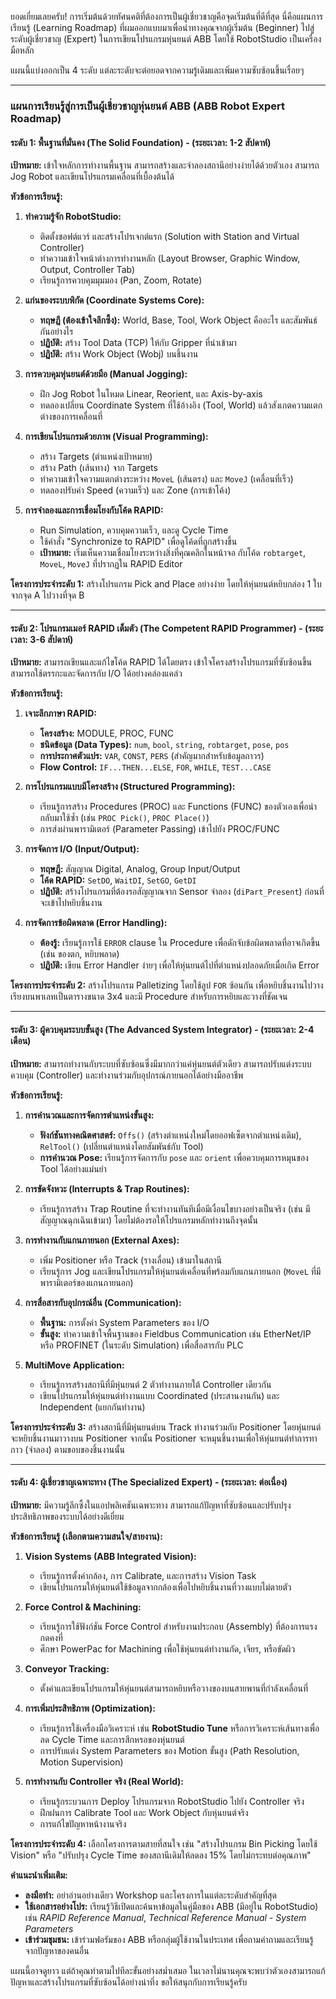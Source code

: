 ยอดเยี่ยมเลยครับ! การเริ่มต้นด้วยทัศนคติที่ต้องการเป็นผู้เชี่ยวชาญคือจุดเริ่มต้นที่ดีที่สุด นี่คือแผนการเรียนรู้ (Learning Roadmap) ที่ผมออกแบบมาเพื่อนำทางคุณจากผู้เริ่มต้น (Beginner) ไปสู่ระดับผู้เชี่ยวชาญ (Expert) ในการเขียนโปรแกรมหุ่นยนต์ ABB โดยใช้ RobotStudio เป็นเครื่องมือหลัก

แผนนี้แบ่งออกเป็น 4 ระดับ แต่ละระดับจะต่อยอดจากความรู้เดิมและเพิ่มความซับซ้อนขึ้นเรื่อยๆ

---

### **แผนการเรียนรู้สู่การเป็นผู้เชี่ยวชาญหุ่นยนต์ ABB (ABB Robot Expert Roadmap)**

#### **ระดับ 1: พื้นฐานที่มั่นคง (The Solid Foundation) - (ระยะเวลา: 1-2 สัปดาห์)**

**เป้าหมาย:** เข้าใจหลักการทำงานพื้นฐาน สามารถสร้างและจำลองสถานีอย่างง่ายได้ด้วยตัวเอง สามารถ Jog Robot และเขียนโปรแกรมเคลื่อนที่เบื้องต้นได้

**หัวข้อการเรียนรู้:**

1.  **ทำความรู้จัก RobotStudio:**
    *   ติดตั้งซอฟต์แวร์ และสร้างโปรเจกต์แรก (Solution with Station and Virtual Controller)
    *   ทำความเข้าใจหน้าต่างการทำงานหลัก (Layout Browser, Graphic Window, Output, Controller Tab)
    *   เรียนรู้การควบคุมมุมมอง (Pan, Zoom, Rotate)

2.  **แก่นของระบบพิกัด (Coordinate Systems Core):**
    *   **ทฤษฎี (ต้องเข้าใจลึกซึ้ง):** World, Base, Tool, Work Object คืออะไร และสัมพันธ์กันอย่างไร
    *   **ปฏิบัติ:** สร้าง Tool Data (TCP) ให้กับ Gripper ที่นำเข้ามา
    *   **ปฏิบัติ:** สร้าง Work Object (Wobj) บนชิ้นงาน

3.  **การควบคุมหุ่นยนต์ด้วยมือ (Manual Jogging):**
    *   ฝึก Jog Robot ในโหมด Linear, Reorient, และ Axis-by-axis
    *   ทดลองเปลี่ยน Coordinate System ที่ใช้อ้างอิง (Tool, World) แล้วสังเกตความแตกต่างของการเคลื่อนที่

4.  **การเขียนโปรแกรมด้วยภาพ (Visual Programming):**
    *   สร้าง Targets (ตำแหน่งเป้าหมาย)
    *   สร้าง Path (เส้นทาง) จาก Targets
    *   ทำความเข้าใจความแตกต่างระหว่าง `MoveL` (เส้นตรง) และ `MoveJ` (เคลื่อนที่เร็ว)
    *   ทดลองปรับค่า Speed (ความเร็ว) และ Zone (การเข้าโค้ง)

5.  **การจำลองและการเชื่อมโยงกับโค้ด RAPID:**
    *   Run Simulation, ควบคุมความเร็ว, และดู Cycle Time
    *   ใช้คำสั่ง "Synchronize to RAPID" เพื่อดูโค้ดที่ถูกสร้างขึ้น
    *   **เป้าหมาย:** เริ่มเห็นความเชื่อมโยงระหว่างสิ่งที่คุณคลิกในหน้าจอ กับโค้ด `robtarget`, `MoveL`, `MoveJ` ที่ปรากฏใน RAPID Editor

**โครงการประจำระดับ 1:** สร้างโปรแกรม Pick and Place อย่างง่าย โดยให้หุ่นยนต์หยิบกล่อง 1 ใบจากจุด A ไปวางที่จุด B

---

#### **ระดับ 2: โปรแกรมเมอร์ RAPID เต็มตัว (The Competent RAPID Programmer) - (ระยะเวลา: 3-6 สัปดาห์)**

**เป้าหมาย:** สามารถเขียนและแก้ไขโค้ด RAPID ได้โดยตรง เข้าใจโครงสร้างโปรแกรมที่ซับซ้อนขึ้น สามารถใช้ตรรกะและจัดการกับ I/O ได้อย่างคล่องแคล่ว

**หัวข้อการเรียนรู้:**

1.  **เจาะลึกภาษา RAPID:**
    *   **โครงสร้าง:** MODULE, PROC, FUNC
    *   **ชนิดข้อมูล (Data Types):** `num`, `bool`, `string`, `robtarget`, `pose`, `pos`
    *   **การประกาศตัวแปร:** `VAR`, `CONST`, `PERS` (สำคัญมากสำหรับข้อมูลถาวร)
    *   **Flow Control:** `IF...THEN...ELSE`, `FOR`, `WHILE`, `TEST...CASE`

2.  **การโปรแกรมแบบมีโครงสร้าง (Structured Programming):**
    *   เรียนรู้การสร้าง Procedures (PROC) และ Functions (FUNC) ของตัวเองเพื่อนำกลับมาใช้ซ้ำ (เช่น `PROC Pick()`, `PROC Place()`)
    *   การส่งผ่านพารามิเตอร์ (Parameter Passing) เข้าไปยัง PROC/FUNC

3.  **การจัดการ I/O (Input/Output):**
    *   **ทฤษฎี:** สัญญาณ Digital, Analog, Group Input/Output
    *   **โค้ด RAPID:** `SetDO`, `WaitDI`, `SetGO`, `GetDI`
    *   **ปฏิบัติ:** สร้างโปรแกรมที่ต้องรอสัญญาณจาก Sensor จำลอง (`diPart_Present`) ก่อนที่จะเข้าไปหยิบชิ้นงาน

4.  **การจัดการข้อผิดพลาด (Error Handling):**
    *   **ต้องรู้:** เรียนรู้การใช้ `ERROR` clause ใน Procedure เพื่อดักจับข้อผิดพลาดที่อาจเกิดขึ้น (เช่น ของตก, หยิบพลาด)
    *   **ปฏิบัติ:** เขียน Error Handler ง่ายๆ เพื่อให้หุ่นยนต์ไปที่ตำแหน่งปลอดภัยเมื่อเกิด Error

**โครงการประจำระดับ 2:** สร้างโปรแกรม Palletizing โดยใช้ลูป `FOR` ซ้อนกัน เพื่อหยิบชิ้นงานไปวางเรียงบนพาเลทเป็นตารางขนาด 3x4 และมี Procedure สำหรับการหยิบและวางที่ชัดเจน

---

#### **ระดับ 3: ผู้ควบคุมระบบขั้นสูง (The Advanced System Integrator) - (ระยะเวลา: 2-4 เดือน)**

**เป้าหมาย:** สามารถทำงานกับระบบที่ซับซ้อนซึ่งมีมากกว่าแค่หุ่นยนต์ตัวเดียว สามารถปรับแต่งระบบควบคุม (Controller) และทำงานร่วมกับอุปกรณ์ภายนอกได้อย่างมืออาชีพ

**หัวข้อการเรียนรู้:**

1.  **การคำนวณและการจัดการตำแหน่งขั้นสูง:**
    *   **ฟังก์ชันทางคณิตศาสตร์:** `Offs()` (สร้างตำแหน่งใหม่โดยออฟเซ็ตจากตำแหน่งเดิม), `RelTool()` (เปลี่ยนตำแหน่งโดยสัมพันธ์กับ Tool)
    *   **การคำนวณ Pose:** เรียนรู้การจัดการกับ `pose` และ `orient` เพื่อควบคุมการหมุนของ Tool ได้อย่างแม่นยำ

2.  **การขัดจังหวะ (Interrupts & Trap Routines):**
    *   เรียนรู้การสร้าง Trap Routine ที่จะทำงานทันทีเมื่อมีเงื่อนไขบางอย่างเป็นจริง (เช่น มีสัญญาณฉุกเฉินเข้ามา) โดยไม่ต้องรอให้โปรแกรมหลักทำงานถึงจุดนั้น

3.  **การทำงานกับแกนภายนอก (External Axes):**
    *   เพิ่ม Positioner หรือ Track (รางเลื่อน) เข้ามาในสถานี
    *   เรียนรู้การ Jog และเขียนโปรแกรมให้หุ่นยนต์เคลื่อนที่พร้อมกับแกนภายนอก (`MoveL` ที่มีพารามิเตอร์ของแกนภายนอก)

4.  **การสื่อสารกับอุปกรณ์อื่น (Communication):**
    *   **พื้นฐาน:** การตั้งค่า System Parameters ของ I/O
    *   **ขั้นสูง:** ทำความเข้าใจพื้นฐานของ Fieldbus Communication เช่น EtherNet/IP หรือ PROFINET (ในระดับ Simulation) เพื่อสื่อสารกับ PLC

5.  **MultiMove Application:**
    *   เรียนรู้การสร้างสถานีที่มีหุ่นยนต์ 2 ตัวทำงานภายใต้ Controller เดียวกัน
    *   เขียนโปรแกรมให้หุ่นยนต์ทำงานแบบ Coordinated (ประสานงานกัน) และ Independent (แยกกันทำงาน)

**โครงการประจำระดับ 3:** สร้างสถานีที่มีหุ่นยนต์บน Track ทำงานร่วมกับ Positioner โดยหุ่นยนต์จะหยิบชิ้นงานมาวางบน Positioner จากนั้น Positioner จะหมุนชิ้นงานเพื่อให้หุ่นยนต์ทำการทากาว (จำลอง) ตามขอบของชิ้นงานนั้น

---

#### **ระดับ 4: ผู้เชี่ยวชาญเฉพาะทาง (The Specialized Expert) - (ระยะเวลา: ต่อเนื่อง)**

**เป้าหมาย:** มีความรู้ลึกซึ้งในแอปพลิเคชันเฉพาะทาง สามารถแก้ปัญหาที่ซับซ้อนและปรับปรุงประสิทธิภาพของระบบได้อย่างดีเยี่ยม

**หัวข้อการเรียนรู้ (เลือกตามความสนใจ/สายงาน):**

1.  **Vision Systems (ABB Integrated Vision):**
    *   เรียนรู้การตั้งค่ากล้อง, การ Calibrate, และการสร้าง Vision Task
    *   เขียนโปรแกรมให้หุ่นยนต์ใช้ข้อมูลจากกล้องเพื่อไปหยิบชิ้นงานที่วางแบบไม่ตายตัว

2.  **Force Control & Machining:**
    *   เรียนรู้การใช้ฟังก์ชัน Force Control สำหรับงานประกอบ (Assembly) ที่ต้องการแรงกดคงที่
    *   ศึกษา PowerPac for Machining เพื่อใช้หุ่นยนต์ทำงานกัด, เจียร, หรือขัดผิว

3.  **Conveyor Tracking:**
    *   ตั้งค่าและเขียนโปรแกรมให้หุ่นยนต์สามารถหยิบหรือวางของบนสายพานที่กำลังเคลื่อนที่

4.  **การเพิ่มประสิทธิภาพ (Optimization):**
    *   เรียนรู้การใช้เครื่องมือวิเคราะห์ เช่น **RobotStudio Tune** หรือการวิเคราะห์เส้นทางเพื่อลด Cycle Time และการสึกหรอของหุ่นยนต์
    *   การปรับแต่ง System Parameters ของ Motion ขั้นสูง (Path Resolution, Motion Supervision)

5.  **การทำงานกับ Controller จริง (Real World):**
    *   เรียนรู้กระบวนการ Deploy โปรแกรมจาก RobotStudio ไปยัง Controller จริง
    *   ฝึกฝนการ Calibrate Tool และ Work Object กับหุ่นยนต์จริง
    *   การแก้ไขปัญหาหน้างานจริง

**โครงการประจำระดับ 4:** เลือกโครงการตามสายที่สนใจ เช่น "สร้างโปรแกรม Bin Picking โดยใช้ Vision" หรือ "ปรับปรุง Cycle Time ของสถานีเดิมให้ลดลง 15% โดยไม่กระทบต่อคุณภาพ"

**คำแนะนำเพิ่มเติม:**

*   **ลงมือทำ:** อย่าอ่านอย่างเดียว Workshop และโครงการในแต่ละระดับสำคัญที่สุด
*   **ใช้เอกสารอย่างโปร:** เรียนรู้วิธีเปิดและค้นหาข้อมูลในคู่มือของ ABB (มีอยู่ใน RobotStudio) เช่น *RAPID Reference Manual*, *Technical Reference Manual - System Parameters*
*   **เข้าร่วมชุมชน:** เข้าร่วมฟอรัมของ ABB หรือกลุ่มผู้ใช้งานในประเทศ เพื่อถามคำถามและเรียนรู้จากปัญหาของคนอื่น

แผนนี้อาจดูยาว แต่ถ้าคุณทำตามไปทีละขั้นอย่างสม่ำเสมอ ในเวลาไม่นานคุณจะพบว่าตัวเองสามารถแก้ปัญหาและสร้างโปรแกรมที่ซับซ้อนได้อย่างน่าทึ่ง ขอให้สนุกกับการเรียนรู้ครับ
